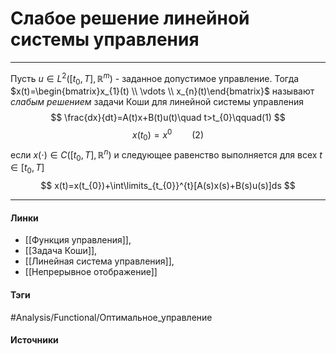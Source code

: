 # Слабое решение линейной системы управления
***
Пусть $u\in L^{2}([t_{0},T],\mathbb{R}^{m})$ - заданное допустимое управление.
Тогда $x(t)=\begin{bmatrix}x_{1}(t) \\ \vdots \\ x_{n}(t)\end{bmatrix}$ называют *слабым решением* задачи Коши для линейной системы управления
$$
\frac{dx}{dt}=A(t)x+B(t)u(t)\quad t>t_{0}\qquad(1)
$$
$$
x(t_{0})=x^{0}\qquad(2)
$$
если $x(\cdot)\in C([t_{0},T],\mathbb{R}^{n})$ и следующее равенство выполняется для всех $t\in[t_{0},T]$
$$
x(t)=x(t_{0})+\int\limits_{t_{0}}^{t}[A(s)x(s)+B(s)u(s)]ds
$$
***
#### Линки
- [[Функция управления]],
- [[Задача Коши]],
- [[Линейная система управления]],
- [[Непрерывное отображение]]
#### Тэги
 #Analysis/Functional/Оптимальное_управление 
#### Источники
